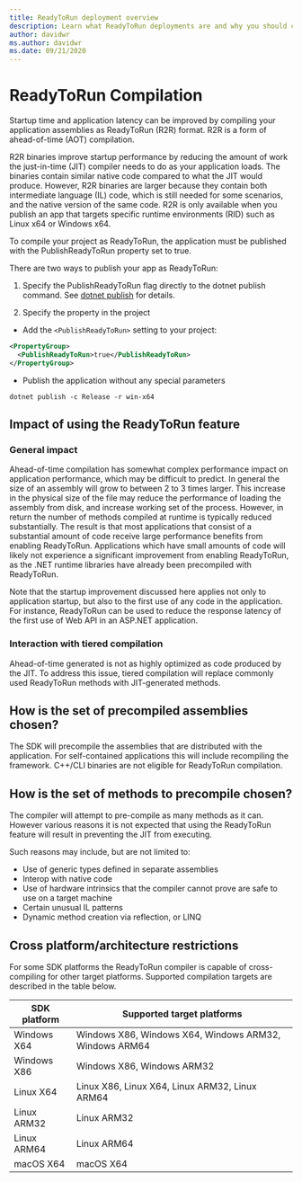 ```yaml
---
title: ReadyToRun deployment overview
description: Learn what ReadyToRun deployments are and why you should consider using it as part of the publishing your app with .NET 5 and .NET Core 3.0 and later.
author: davidwr
ms.author: davidwr
ms.date: 09/21/2020
---
```

# ReadyToRun Compilation
Startup time and application latency can be improved by compiling your application assemblies as ReadyToRun (R2R) format. R2R is a form of ahead-of-time (AOT) compilation.

R2R binaries improve startup performance by reducing the amount of work the just-in-time (JIT) compiler needs to do as your application loads. The binaries contain similar native code compared to what the JIT would produce. However, R2R binaries are larger because they contain both intermediate language (IL) code, which is still needed for some scenarios, and the native version of the same code. R2R is only available when you publish an app that targets specific runtime environments (RID) such as Linux x64 or Windows x64.

To compile your project as ReadyToRun, the application must be published with the PublishReadyToRun property set to true.

There are two ways to publish your app as ReadyToRun:

01. Specify the PublishReadyToRun flag directly to the dotnet publish command. See [dotnet publish](../tools/dotnet-publish.md) for details.

02. Specify the property in the project

- Add the `<PublishReadyToRun>` setting to your project:

```xml
<PropertyGroup>
  <PublishReadyToRun>true</PublishReadyToRun>
</PropertyGroup>
```

- Publish the application without any special parameters

```dotnetcli
dotnet publish -c Release -r win-x64
```

## Impact of using the ReadyToRun feature

### General impact
Ahead-of-time compilation has somewhat complex performance impact on application performance, which may be difficult to predict. In general the size of an assembly will grow to between 2 to 3 times larger. This increase in the physical size of the file may reduce the performance of loading the assembly from disk, and increase working set of the process. However, in return the number of methods compiled at runtime is typically reduced substantially. The result is that most applications that consist of a substantial amount of code receive large performance benefits from enabling ReadyToRun. Applications which have small amounts of code will likely not experience a significant improvement from enabling ReadyToRun, as the .NET runtime libraries have already been precompiled with ReadyToRun.

Note that the startup improvement discussed here applies not only to application startup, but also to the first use of any code in the application. For instance, ReadyToRun can be used to reduce the response latency of the first use  of Web API in an ASP.NET application.

### Interaction with tiered compilation
Ahead-of-time generated is not as highly optimized as code produced by the JIT. To address this issue, tiered compilation will replace commonly used ReadyToRun methods with JIT-generated methods.

## How is the set of precompiled assemblies chosen?
The SDK will precompile the assemblies that are distributed with the application. For self-contained applications this will include recompiling the framework. C++/CLI binaries are not eligible for ReadyToRun compilation.

## How is the set of methods to precompile chosen?
The compiler will attempt to pre-compile as many methods as it can. However various reasons it is not expected that using the ReadyToRun feature will result in preventing the JIT from executing.

Such reasons may include, but are not limited to:

- Use of generic types defined in separate assemblies
- Interop with native code
- Use of hardware intrinsics that the compiler cannot prove are safe to use on a target machine
- Certain unusual IL patterns
- Dynamic method creation via reflection, or LINQ

## Cross platform/architecture restrictions

For some SDK platforms the ReadyToRun compiler is capable of cross-compiling for other target platforms. Supported compilation targets are described in the table below.

| SDK platform | Supported target platforms |
| ------------ | --------------------------- |
| Windows X64  | Windows X86, Windows X64, Windows ARM32, Windows ARM64 |
| Windows X86  | Windows X86, Windows ARM32 |
| Linux X64    | Linux X86, Linux X64, Linux ARM32, Linux ARM64 |
| Linux ARM32  | Linux ARM32 |
| Linux ARM64  | Linux ARM64 |
| macOS X64    | macOS X64 |
